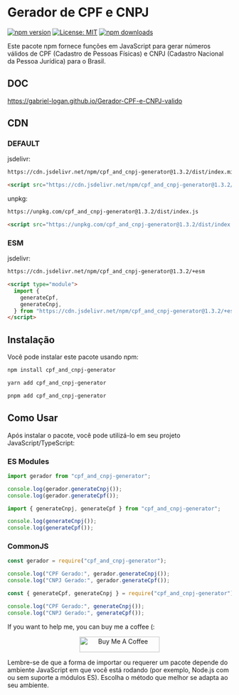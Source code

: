 # Gerador de CPF e CNPJ

[![npm version](https://badge.fury.io/js/cpf_and_cnpj-generator.svg?refresh=5)](https://badge.fury.io/js/cpf_and_cnpj-generator)
[![License: MIT](https://img.shields.io/badge/License-MIT-yellow.svg)](https://opensource.org/licenses/MIT)
[![npm downloads](https://img.shields.io/npm/dm/cpf_and_cnpj-generator.svg?style=flat-square)](https://npm-stat.com/charts.html?package=cpf_and_cnpj-generator)

Este pacote npm fornece funções em JavaScript para gerar números válidos de CPF (Cadastro de Pessoas Físicas) e CNPJ (Cadastro Nacional da Pessoa Jurídica) para o Brasil.

## DOC

https://gabriel-logan.github.io/Gerador-CPF-e-CNPJ-valido

## CDN

### DEFAULT

jsdelivr:

```bash
https://cdn.jsdelivr.net/npm/cpf_and_cnpj-generator@1.3.2/dist/index.min.js
```

```html
<script src="https://cdn.jsdelivr.net/npm/cpf_and_cnpj-generator@1.3.2/dist/index.min.js"></script>
```

unpkg:

```bash
https://unpkg.com/cpf_and_cnpj-generator@1.3.2/dist/index.js
```

```html
<script src="https://unpkg.com/cpf_and_cnpj-generator@1.3.2/dist/index.js"></script>
```

### ESM

jsdelivr:

```bash
https://cdn.jsdelivr.net/npm/cpf_and_cnpj-generator@1.3.2/+esm
```

```html
<script type="module">
  import {
    generateCpf,
    generateCnpj,
  } from "https://cdn.jsdelivr.net/npm/cpf_and_cnpj-generator@1.3.2/+esm";
</script>
```

## Instalação

Você pode instalar este pacote usando npm:

```bash
npm install cpf_and_cnpj-generator
```

```bash
yarn add cpf_and_cnpj-generator
```

```bash
pnpm add cpf_and_cnpj-generator
```

## Como Usar

Após instalar o pacote, você pode utilizá-lo em seu projeto JavaScript/TypeScript:

### ES Modules

```javascript
import gerador from "cpf_and_cnpj-generator";

console.log(gerador.generateCnpj());
console.log(gerador.generateCpf());
```

```javascript
import { generateCnpj, generateCpf } from "cpf_and_cnpj-generator";

console.log(generateCnpj());
console.log(generateCpf());
```

### CommonJS

```javascript
const gerador = require("cpf_and_cnpj-generator");

console.log("CPF Gerado:", gerador.generateCnpj());
console.log("CNPJ Gerado:", gerador.generateCpf());
```

```javascript
const { generateCpf, generateCnpj } = require("cpf_and_cnpj-generator");

console.log("CPF Gerado:", generateCnpj());
console.log("CNPJ Gerado:", generateCpf());
```

If you want to help me, you can buy me a coffee (:

<p align="center">
	<a href="https://www.buymeacoffee.com/gabriellogan" target="_blank">
		<img src="https://cdn.buymeacoffee.com/buttons/v2/default-yellow.png" alt="Buy Me A Coffee" style="height: 35px !important;width: 180px !important;" >
	</a>
</p>

Lembre-se de que a forma de importar ou requerer um pacote depende do ambiente JavaScript em que você está rodando (por exemplo, Node.js com ou sem suporte a módulos ES). Escolha o método que melhor se adapta ao seu ambiente.
